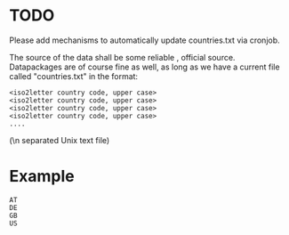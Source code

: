 # TODO 


Please add mechanisms to automatically update countries.txt via cronjob.

The source of the data shall be some reliable , official source.
Datapackages are of course fine as well, as long as we have a current file called "countries.txt" in the format:

```
<iso2letter country code, upper case>
<iso2letter country code, upper case>
<iso2letter country code, upper case>
<iso2letter country code, upper case>
....
```

(\n separated Unix text file)

# Example

```
AT
DE
GB
US
```

